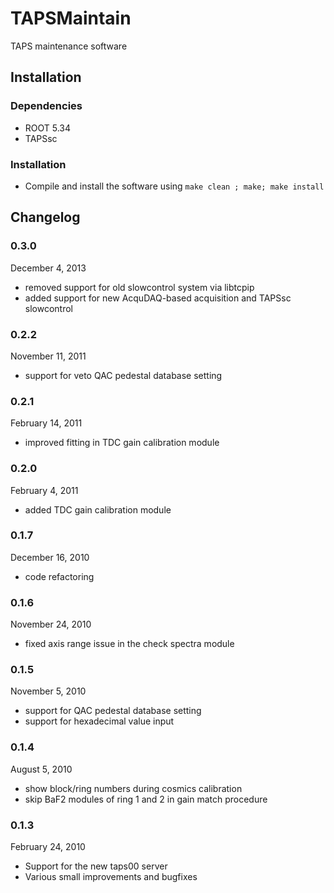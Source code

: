 TAPSMaintain
============

TAPS maintenance software

Installation
------------

### Dependencies
* ROOT 5.34
* TAPSsc

### Installation
* Compile and install the software using `make clean ; make; make install`

Changelog
---------

### 0.3.0
December 4, 2013
* removed support for old slowcontrol system via libtcpip
* added support for new AcquDAQ-based acquisition and TAPSsc
  slowcontrol

### 0.2.2
November 11, 2011
* support for veto QAC pedestal database setting

### 0.2.1
February 14, 2011
* improved fitting in TDC gain calibration module

### 0.2.0
February 4, 2011
* added TDC gain calibration module

### 0.1.7
December 16, 2010
* code refactoring

### 0.1.6
November 24, 2010
* fixed axis range issue in the check spectra module

### 0.1.5
November 5, 2010
* support for QAC pedestal database setting
* support for hexadecimal value input

### 0.1.4
August 5, 2010
* show block/ring numbers during cosmics calibration
* skip BaF2 modules of ring 1 and 2 in gain match procedure

### 0.1.3
February 24, 2010
* Support for the new taps00 server
* Various small improvements and bugfixes

